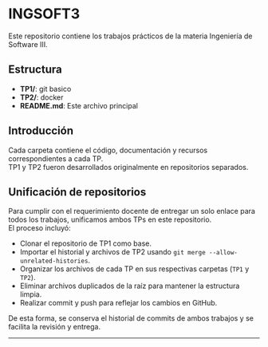 # INGSOFT3

Este repositorio contiene los trabajos prácticos de la materia Ingeniería de Software III.

## Estructura

- **TP1/**: git basico
- **TP2/**: docker 
- **README.md**: Este archivo principal

## Introducción

Cada carpeta contiene el código, documentación y recursos correspondientes a cada TP.  
TP1 y TP2 fueron desarrollados originalmente en repositorios separados.

## Unificación de repositorios

Para cumplir con el requerimiento docente de entregar un solo enlace para todos los trabajos, unificamos ambos TPs en este repositorio.  
El proceso incluyó:

- Clonar el repositorio de TP1 como base.
- Importar el historial y archivos de TP2 usando `git merge --allow-unrelated-histories`.
- Organizar los archivos de cada TP en sus respectivas carpetas (`TP1` y `TP2`).
- Eliminar archivos duplicados de la raíz para mantener la estructura limpia.
- Realizar commit y push para reflejar los cambios en GitHub.

De esta forma, se conserva el historial de commits de ambos trabajos y se facilita la revisión y entrega.


---
